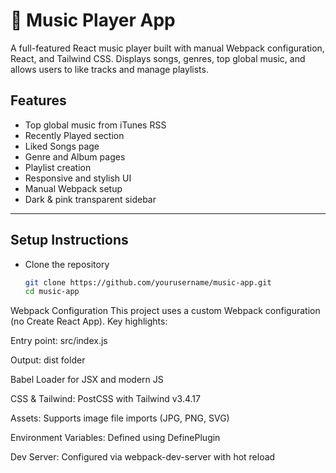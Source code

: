 # 🎵 Music Player App

A full-featured React music player built with manual Webpack configuration, React, and Tailwind CSS. Displays songs, genres, top global music, and allows users to like tracks and manage playlists.

##  Features

- Top global music from iTunes RSS
- Recently Played section
- Liked Songs page
- Genre and Album pages
- Playlist creation
- Responsive and stylish UI
- Manual Webpack setup
- Dark & pink transparent sidebar

---

##  Setup Instructions

- Clone the repository
   ```bash
   git clone https://github.com/yourusername/music-app.git
   cd music-app
 Webpack Configuration
This project uses a custom Webpack configuration (no Create React App). Key highlights:

Entry point: src/index.js

Output: dist folder

Babel Loader for JSX and modern JS

CSS & Tailwind: PostCSS with Tailwind v3.4.17

Assets: Supports image file imports (JPG, PNG, SVG)

Environment Variables: Defined using DefinePlugin

Dev Server: Configured via webpack-dev-server with hot reload


